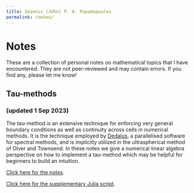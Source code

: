 ```yaml
---
title: Ioannis (John) P. A. Papadopoulos
permalink: /notes/
---
```


# Notes

These are a collection of personal notes on mathematical topics that I have encountered. They are not peer-reviewed and may contain errors. If you find any, please let me know!

<!-- ## Deflation

The deflation technique is an embarrassingly simple amendment for Newton-like methods to prevent a solver from converging to already discovered solutions. Hence, even from the same initial guess, one can systematically recover multiple solutions to nonlinear systems and discretized PDEs and variational inequalities in an efficient manner. <a href="{{ "/files/SumSpace.pdf" | absolute_url }}">Click here for the memo</a>. -->

## Tau-methods
### (updated 1 Sep 2023)

<p> The tau-method is an extensive technique for enforcing very general boundary conditions as well as continuity across cells in numerical methods. It is the technique employed by <a href="https://dedalus-project.org/">Dedalus</a>, a parallelised software for spectral methods, and is implicitly utilized in the ultraspherical method of Olver and Townsend. In these notes we give a numerical linear algebra perspective on how to implement a tau-method which may be helpful for beginners to build an intuition.</p>

<p><a href="{{ "/files/tau-method.pdf" | absolute_url }}">Click here for the notes</a>.</p>

<p><a href="{{ "/files/tau-method.jl" | absolute_url }}">Click here for the supplementary Julia script</a>.</p>